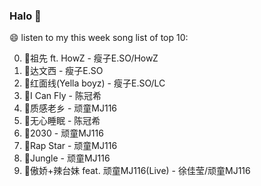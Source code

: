 

### Halo 👋

😄 listen to my this week song list of top 10:

0. 🌈祖先 ft. HowZ - 瘦子E.SO/HowZ
1. 🌈达文西 - 瘦子E.SO
2. 🌈红面线(Yella boyz) - 瘦子E.SO/LC
3. 🌈I Can Fly - 陈冠希
4. 🌈质感老乡 - 顽童MJ116
5. 🌈无心睡眠 - 陈冠希
6. 🌈2030 - 顽童MJ116
7. 🌈Rap Star - 顽童MJ116
8. 🌈Jungle - 顽童MJ116
9. 🌈傲娇+辣台妹 feat. 顽童MJ116(Live) - 徐佳莹/顽童MJ116

